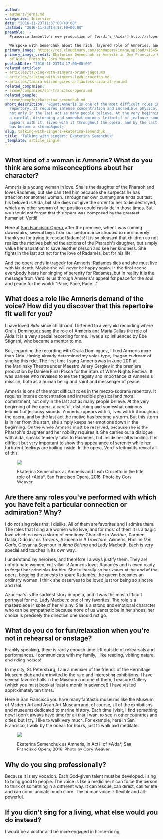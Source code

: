 ```yaml
---
author:
- authors/jenna.md
categories: Interview
date: "2016-11-23T11:37:00+00:00"
lastmod: "2016-11-23T14:17:00+00:00"
preamble: |-
  Francesca Zambello's new production of [Verdi's *Aida*](http://sfopera.com/discover-opera/201617-season/aida/), with set designs by visual artist RETNA, is currently onstage at [San Francisco Opera](/scene/companies/san-francisco-opera/) until December 6; opposite [Brian Jagde](/talking-with-singers-brian-jagde/) as Radamès and [Leah Crocetto](/talking-with-singers-leah-crocetto/) as Aida, Russian soprano [Ekaterina Semenchuk](/scene/people/ekaterina-semenchuk/) reprises one of her signature roles as Amneris.

  We spoke with Semenchuk about the rich, layered role of Amneries, and her passion for singing characters whose love "causes a storm of emotions."
primary_image: https://res.cloudinary.com/schmopera/image/upload/v1545409169/media/webhook-uploads/1479901587123/2016-11-23---Ekaterina-Semenchuk-as-Amneris-in-Aida-Act-IV-Photo-Cory-Weaver.jpg.jpg
primary_image_credit: Ekaterina Semenchuk as Amneris in San Francisco Opera's production
  of Aida. Photo by Cory Weaver.
publishDate: "2016-11-23T14:17:00+00:00"
related_articles:
- articles/talking-with-singers-brian-jagde.md
- articles/talking-with-singers-leah-crocetto.md
- articles/tamara-wilson-gives-a-flawless-aida-at-wno.md
related_companies:
- scene/companies/san-francisco-opera.md
related_people:
- scene/people/ekaterina-semenchuk.md
short_description: '&quot;Amneris is one of the most difficult roles in the mezzo-soprano
  repertory. It requires intense concentration and incredible physical and moral commitment,
  not only in the last act as many people believe. At the very beginning of the opera,
  a careful, disturbing and somewhat ominous leitmotif of jealousy sounds. Amneris
  appears with it, lives with it throughout the opera, and by the last act the motive
  has become a storm.&quot;'
slug: talking-with-singers-ekaterina-semenchuk
title: 'Talking with singers: Ekaterina Semenchuk'
_template: article_single
---
```


## What kind of a woman is Amneris? What do you think are some misconceptions about her character?

Amneris is a young woman in love. She is the daughter of the Pharaoh and loves Radamès, but she can't tell him because she suspects he has affection for another woman. Through her own cunning she finds out that his beloved is Aida, but she does not give the order for her to be destroyed, which any other woman of her position could easily do in those times. But we should not forget that this opera was composed by the greatest humanist: Verdi!

Here at [San Francisco Opera](/scene/people/san-francisco-opera/), after the premiere, when I was coming downstairs, several boys from our performance shouted to me sincerely: thank you for trying to rescue Radamès! It is so pleasant that children do not realize the motives behind the actions of the Pharaoh's daughter, but simply value her aspiration to save another person and see her kindness. She fights in the last act not for the love of Radamès, but for his life.

And the opera ends in tragedy for Amneris: Radames dies and she must live with his death. Maybe she will never be happy again. In the final scene everybody hears her singing of serenity for Radamès, but in reality it is the message from Verdi to us through Amneris's appeal for peace for the soul and peace for the world: "Pace, Pace, Pace…"

## What does a role like Amneris demand of the voice? How did you discover that this repertoire fit well for you?

I have loved *Aida* since childhood. I listened to a very old recording where Oralia Domínguez sang the role of Amneris and Maria Callas the role of Aida. It is a very special recording for me. I was also influenced by Ebe Stignani, who became a mentor to me.

But, regarding the recording with Oralia Dominguez, I liked Amneris more than Aida. Having already determined my voice type, I began to dream of singing this role. The first time I sang Amneris was in June 2011 at the Mariinsky Theatre under Maestro Valery Gergiev in the premiere production by Daniele Finzi Pasca for the Stars of White Nights Festival. It was Daniele who revealed to me the fragility and importance of Amneris's mission, both as a human being and spirit and messenger of peace.

Amneris is one of the most difficult roles in the mezzo-soprano repertory. It requires intense concentration and incredible physical and moral commitment, not only in the last act as many people believe. At the very beginning of the opera, a careful, disturbing and somewhat ominous leitmotif of jealousy sounds. Amneris appears with it, lives with it throughout the opera, and by the last act the motive has become a storm. But this storm is in her from the start, she simply keeps her emotions down in the beginning. On the whole Amneris must be reserved, because she is the Pharaoh's daughter and her nobility requires it. She carries out a dialogue with Aida, speaks tenderly talks to Radamès, but inside her all is boiling. It is difficult but very important to show this appearance of serenity while her turbulent feelings are boiling inside. In the opera, Verdi's leitmotifs reveal all of this.

<figure data-type="image">

![](https://res.cloudinary.com/schmopera/image/upload/v1545409169/media/webhook-uploads/1479909349746/2016-11-23---Ekaterina-Semenchuk-as-Amneris-and-Leah-Crocetto-in-the-title-role-Aida-Photo-Cory-Weaver.jpg.jpg)

<figcaption>Ekaterina Semenchuk as Amneris and Leah Crocetto in the title role of *Aida*, San Francisco Opera, 2016. Photo by Cory Weaver.</figcaption>
</figure>

## Are there any roles you've performed with which you have felt a particular connection or admiration? Why? 

I do not sing roles that I dislike. All of them are favorites and I admire them. The roles that I sing are women who love, and for most of them it is a tragic love which causes a storm of emotions: Charlotte in *Werther*, Carmen, Dalila, Dido in *Les Troyens*, Azucena in *Il Trovatore*, Amneris, Eboli in *Don Carlo*, Giovanna Seymour in *Anna Bolena* and Lady Macbeth. Each is very special and touches in its own way.

I understand my heroines, and therefore I always justify them. They are unfortunate women, not villains! Amneris loves Radamès and is even ready to forget her principles for him. She is literally on her knees at the end of the opera, begging the priests to spare Radamès; the queen becomes an ordinary woman. I think she deserves to be loved just for being so sincere and real. 

Azucena's is the saddest story in opera, and it was the most difficult portrayal for me. Lady Macbeth: one of my favorites! The role is a masterpiece in spite of her villainy. She is a strong and emotional character who can be sympathetic because none of us wants to be in her shoes; her choice is precisely the direction one should not go.

## What do you do for fun/relaxation when you're not in rehearsal or onstage?

Frankly speaking, there is rarely enough time left outside of rehearsals and performances. I communicate with my family, I like reading, visiting nature, and riding horses! 

In my city, St. Petersburg, I am a member of the friends of the Hermitage Museum club and am invited to the rare and interesting exhibitions. I have several favorite halls in the Museum and one of them, Treasure Gallery (which you must book at least a month in advance!) I have visited approximately ten times. 

Here in San Francisco you have many fantastic museums like the Museum of Modern Art and Asian Art Museum and, of course, all of the exhibitions and museums dedicated to marine history. Each time I visit, I find something new! I don't always have time for all that I want to see in other countries and cities, but I try. I like to walk very much. For example, here in San Francisco, I walk by the ocean for hours, just to walk and meditate.

<figure data-type="image">

![](https://res.cloudinary.com/schmopera/image/upload/v1545409169/media/webhook-uploads/1479909388942/2016-11-23---Ekaterina-Semenchuk-as-Amneris-Act-II-Photo-Cory-Weaver.jpg.jpg)

<figcaption>Ekaterina Semenchuk as Amneris, in Act II of *Aida*, San Francisco Opera, 2016. Photo by Cory Weaver.</figcaption>
</figure>

## Why do you sing professionally?

Because it is my vocation. Each God-given talent must be developed. I sing to bring good to people. The voice is like a medicine: it can force the person to think of something in a different way. It can rescue, can direct, call for life and can communicate much more. The human voice is flexible and all-powerful. 

## If you didn't sing for a living, what else would you do instead?

I would be a doctor and be more engaged in horse-riding.
